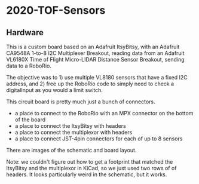# 2020-TOF-Sensors
## Hardware

This is a custom board based on an Adafruit ItsyBitsy, with an Adafruit CA9548A 1-to-8 I2C Multiplexer Breakout, reading data from an Adafruit VL6180X Time of Flight Micro-LIDAR Distance Sensor Breakout, sending data to a RoboRio.

The objective was to 1) use multiple VL8180 sensors that have a fixed I2C address, and 2) free up the RoboRio code to simply need to check a digitalInput as you would a limit switch.

This circuit board is pretty much just a bunch of connectors. 
* a place to connect to the RoboRio with an MPX connector on the bottom of the board
* a place to connect the ItsyBitsy with headers
* a place to connect the multiplexor with headers
* a place to connect JST-4pin connectors for each of up to 8 sensors

There are images of the schematic and board layout.

Note: we couldn't figure out how to get a footprint that matched the ItsyBitsy and the multiplexor in KiCad, so we just used two rows of of headers. It looks particularly weird in the schematic, but it works.
